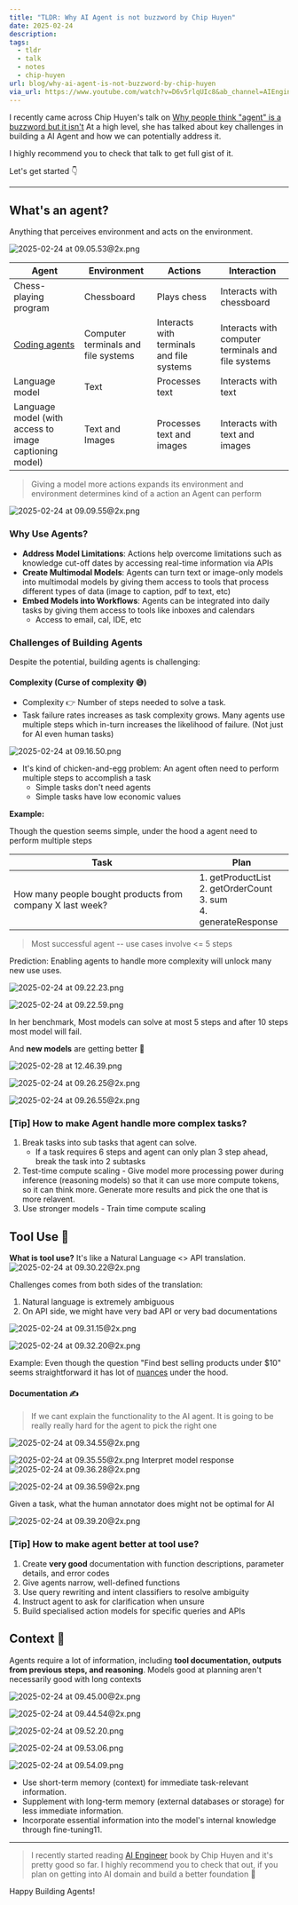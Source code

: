 ```yaml
---
title: "TLDR: Why AI Agent is not buzzword by Chip Huyen"
date: 2025-02-24
description: 
tags:
  - tldr
  - talk
  - notes
  - chip-huyen
url: blog/why-ai-agent-is-not-buzzword-by-chip-huyen
via_url: https://www.youtube.com/watch?v=D6v5rlqUIc8&ab_channel=AIEngineer
---
```

I recently came across  Chip Huyen's talk on [Why people think "agent" is a buzzword but it isn't](https://www.youtube.com/watch?v=D6v5rlqUIc8&ab_channel=AIEngineer)
At a high level, she has talked about key challenges in building a AI Agent and how we can potentially address it.

I highly recommend you to check that talk to get full gist of it. 

Let's get started 👇

---
## What's an agent?
Anything that perceives environment and acts on the environment.

![2025-02-24 at 09.05.53@2x.png](/images/2025-02-24-at-09.05.53-at-2x.png)


| **Agent** | **Environment** | **Actions** | **Interaction** |
| --- | --- | --- | --- |
| Chess-playing program | Chessboard | Plays chess | Interacts with chessboard |
| [Coding agents](https://arxiv.org/pdf/2405.15793) | Computer terminals and file systems | Interacts with terminals and file systems | Interacts with computer terminals and file systems |
| Language model | Text | Processes text | Interacts with text |
| Language model (with access to image captioning model) | Text and Images | Processes text and images | Interacts with text and images |

> Giving a model more actions expands its environment and environment determines kind of a action an Agent can perform

![2025-02-24 at 09.09.55@2x.png](/images/2025-02-24-at-09.09.55-at-2x.png)

### Why Use Agents?
- **Address Model Limitations**: Actions help overcome limitations such as knowledge cut-off dates by accessing real-time information via APIs
- **Create Multimodal Models**: Agents can turn text or image-only models into multimodal models by giving them access to tools that process different types of data (image to caption, pdf to text, etc)
- **Embed Models into Workflows**: Agents can be integrated into daily tasks by giving them access to tools like inboxes and calendars
	- Access to email, cal, IDE, etc

### Challenges of Building Agents

Despite the potential, building agents is challenging:
#### Complexity (Curse of complexity 😅)
- Complexity 👉  Number of steps needed to solve a task.
- Task failure rates increases as task complexity grows. Many agents use multiple steps which in-turn increases the likelihood of failure. (Not just for AI even human tasks) 

![2025-02-24 at 09.16.50.png](/images/2025-02-24-at-09.16.50.png)

- It's kind of chicken-and-egg problem: An agent often need to perform multiple steps to accomplish a task
	- Simple tasks don't need agents
	- Simple tasks have low economic values

**Example:**

Though the question seems simple, under the hood a agent need to perform multiple steps

| **Task** | **Plan** |
| --- | --- |
| How many people bought products from company X last week? | 1. getProductList<br>2. getOrderCount<br>3. sum<br>4. generateResponse |

> Most successful agent -- use cases involve <= 5 steps

Prediction: Enabling agents to handle more complexity will unlock many new use uses.

![2025-02-24 at 09.22.23.png](/images/2025-02-24-at-09.22.23.png)

![2025-02-24 at 09.22.59.png](/images/2025-02-24-at-09.22.59.png)

In her benchmark, Most models can solve at most 5 steps and after 10 steps most model will fail.


And **new models** are getting better 💪

![2025-02-28 at 12.46.39.png](/images/2025-02-28-at-12.46.39.png)

![2025-02-24 at 09.26.25@2x.png](/images/2025-02-24-at-09.26.25-at-2x.png)

![2025-02-24 at 09.26.55@2x.png](/images/2025-02-24-at-09.26.55-at-2x.png)

### [Tip] How to make Agent handle more complex tasks? 
1. Break tasks into sub tasks that agent can solve.
	- If a task requires 6 steps and agent can only plan 3 step ahead, break the task into 2 subtasks
2. Test-time compute scaling - Give model more processing power during inference (reasoning models) so that it can use more compute tokens, so it can think more. Generate more results and pick the one that is more relavent.
3. Use stronger models - Train time compute scaling

## Tool Use 🔨

**What is tool use?**
It's like a Natural Language <> API translation. 
 ![2025-02-24 at 09.30.22@2x.png](/images/2025-02-24-at-09.30.22-at-2x.png)

Challenges comes from both sides of the translation: 
1. Natural language is extremely ambiguous
2. On API side, we might have very bad API or very bad documentations

![2025-02-24 at 09.31.15@2x.png](/images/2025-02-24-at-09.31.15-at-2x.png)



![2025-02-24 at 09.32.20@2x.png](/images/2025-02-24-at-09.32.20-at-2x.png)

Example: Even though the question "Find best selling products under $10" seems straightforward it has lot of [nuances](https://www.youtube.com/embed/D6v5rlqUIc8?si=XNU4k_mU4kd3AUS2&amp;clip=UgkxailyW_vBYRXdgSGA89TslnxU-6A7rUX8&amp;clipt=EKCpNhjn1Tk) under the hood.

#### Documentation ✍️


> If we cant explain the functionality to the AI agent. It is going to be really really hard for the agent to pick the right one

![2025-02-24 at 09.34.55@2x.png](/images/2025-02-24-at-09.34.55-at-2x.png)

![2025-02-24 at 09.35.55@2x.png](/images/2025-02-24-at-09.35.55-at-2x.png)
Interpret model response
![2025-02-24 at 09.36.28@2x.png](/images/2025-02-24-at-09.36.28-at-2x.png)

![2025-02-24 at 09.36.59@2x.png](/images/2025-02-24-at-09.36.59-at-2x.png)

Given a task, what the human annotator does might not be optimal for AI

![2025-02-24 at 09.39.20@2x.png](/images/2025-02-24-at-09.39.20-at-2x.png)

### [Tip] How to make agent better at tool use?
1. Create **very good** documentation with function descriptions, parameter details, and error codes
2. Give agents narrow, well-defined functions
3. Use query rewriting and intent classifiers to resolve ambiguity
4. Instruct agent to ask for clarification when unsure
5. Build specialised action models for specific queries and APIs

## Context 📝
Agents require a lot of information, including **tool documentation, outputs from previous steps, and reasoning**. Models good at planning aren't necessarily good with long contexts

![2025-02-24 at 09.45.00@2x.png](/images/2025-02-24-at-09.45.00-at-2x.png)

![2025-02-24 at 09.44.54@2x.png](/images/2025-02-24-at-09.44.54-at-2x.png)

![2025-02-24 at 09.52.20.png](/images/2025-02-24-at-09.52.20.png)

![2025-02-24 at 09.53.06.png](/images/2025-02-24-at-09.53.06.png)

![2025-02-24 at 09.54.09.png](/images/2025-02-24-at-09.54.09.png)

- Use short-term memory (context) for immediate task-relevant information.
- Supplement with long-term memory (external databases or storage) for less immediate information.
- Incorporate essential information into the model's internal knowledge through fine-tuning11.

---

> I recently started reading [AI Engineer](https://www.amazon.com/dp/1098166302?&linkCode=sl1&tag=chiphuyen-20&linkId=0a4e5ad4b14080d44c42640550a9291e&language=en_US&ref_=as_li_ss_tl) book by Chip Huyen and it's pretty good so far. I highly recommend you to check that out, if you plan on getting into AI domain and build a better foundation 🙌

Happy Building Agents!